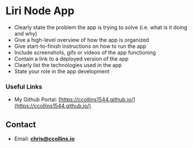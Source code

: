 # Liri Node App

* Clearly state the problem the app is trying to solve (i.e. what is it doing and why)
* Give a high-level overview of how the app is organized
* Give start-to-finish instructions on how to run the app
* Include screenshots, gifs or videos of the app functioning
* Contain a link to a deployed version of the app
* Clearly list the technologies used in the app
* State your role in the app development

### Useful Links
* My Github Portal: [https://ccollins1544.github.io/](https://ccollins1544.github.io/)

## Contact
* Email: **chris@ccollins.io**